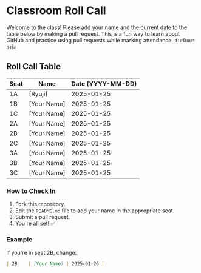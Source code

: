 # Classroom Roll Call

Welcome to the class! Please add your name and the current date to the table below by making a pull request. This is a fun way to learn about GitHub and practice using pull requests while marking attendance. สำหรับการลงชื่อ

## Roll Call Table

| Seat  | Name           | Date (YYYY-MM-DD) |
|-------|----------------|--------------------|
| 1A    | [Ryuji]    | 2025-01-25        |
| 1B    | [Your Name]    | 2025-01-25        |
| 1C    | [Your Name]    | 2025-01-25        |
| 2A    | [Your Name]    | 2025-01-25        |
| 2B    | [Your Name]    | 2025-01-25        |
| 2C    | [Your Name]    | 2025-01-25        |
| 3A    | [Your Name]    | 2025-01-25        |
| 3B    | [Your Name]    | 2025-01-25        |
| 3C    | [Your Name]    | 2025-01-25        |

### How to Check In
1. Fork this repository.
2. Edit the `README.md` file to add your name in the appropriate seat.
3. Submit a pull request.
4. You're all set! ✅

### Example
If you're in seat 2B, change:
```markdown
| 2B    | [Your Name] | 2025-01-26 |
